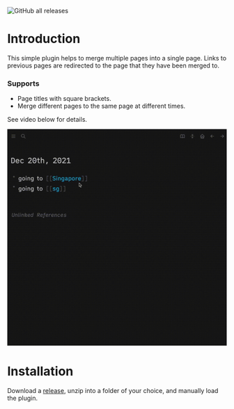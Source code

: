![GitHub all releases](https://img.shields.io/github/downloads/hkgnp/logseq-mergepages-plugin/total)

# Introduction

This simple plugin helps to merge multiple pages into a single page. Links to previous pages are redirected to the page that they have been merged to.

### Supports

- Page titles with square brackets.
- Merge different pages to the same page at different times.

See video below for details.

![](/screenshots/demo.gif)

# Installation

Download a [release](https://github.com/hkgnp/logseq-mergepages-plugin/releases), unzip into a folder of your choice, and manually load the plugin.
